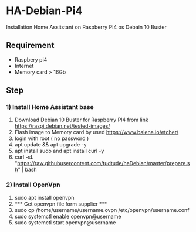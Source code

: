 # HA-Debian-Pi4
Installation Home Assitstant on Raspberry PI4 os Debain 10 Buster 

## Requirement
- Raspbery pi4
- Internet
- Memory card > 16Gb 

## Step
### 1) Install Home Assistant base
1) Download Debian 10 Buster for Raspberry PI4 from link https://raspi.debian.net/tested-images/
2) Flash image to Memory card by used https://www.balena.io/etcher/
3) login with root ( no password )
4) apt update && apt upgrade -y
5) apt install sudo and apt install curl -y
6) curl -sL "https://raw.githubusercontent.com/tudtude/haDebian/master/prepare.sh" | bash

### 2) Install OpenVpn
1) sudo apt install openvpn
2) *** Get openvpn file form supplier ***
3) sudo cp /home/username/username.ovpn /etc/openvpn/username.conf
4) sudo systemctl enable openvpn@username
5) sudo systemctl start openvpn@username